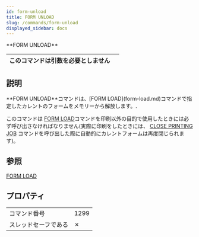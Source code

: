 ```yaml
---
id: form-unload
title: FORM UNLOAD
slug: /commands/form-unload
displayed_sidebar: docs
---
```


<!--REF #_command_.FORM UNLOAD.Syntax-->**FORM UNLOAD**<!-- END REF-->
<!--REF #_command_.FORM UNLOAD.Params-->
| このコマンドは引数を必要としません |  |
| --- | --- |

<!-- END REF-->

## 説明 

<!--REF #_command_.FORM UNLOAD.Summary-->**FORM UNLOAD**コマンドは、[FORM LOAD](form-load.md)コマンドで指定したカレントのフォームをメモリーから解放します。<!-- END REF-->.

このコマンドは [FORM LOAD](form-load.md)コマンドを印刷以外の目的で使用したときには必ず呼び出さなければなりません(実際に印刷をしたときには、 [CLOSE PRINTING JOB](close-printing-job.md) コマンドを呼び出した際に自動的にカレントフォームは再度閉じられます)。

## 参照 

[FORM LOAD](form-load.md)  

## プロパティ

|  |  |
| --- | --- |
| コマンド番号 | 1299 |
| スレッドセーフである | &cross; |


